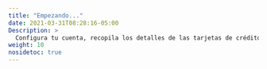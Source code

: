 ```yaml
---
title: "Empezando..."
date: 2021-03-31T08:28:16-05:00
Description: >
  Configura tu cuenta, recopila los detalles de las tarjetas de crédito y acepta tu primer pago.
weight: 10
nosidetoc: true
---
```

